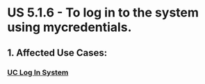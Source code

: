 # US 5.1.6 - To log in to the system using mycredentials.

## 1. Affected Use Cases:

### [UC Log In System](../../../UCs/LogInSystem/readme.md)